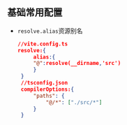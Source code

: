 ## 基础常用配置
 - `resolve.alias`资源别名
   ```json
   //vite.config.ts
   resolve:{
        alias:{
        "@":resolve(__dirname,'src')
        }
    }
    //tsconfig.json
    compilerOptions:{
        "paths": {
            "@/*": ["./src/*"]
        }
    }
   ```